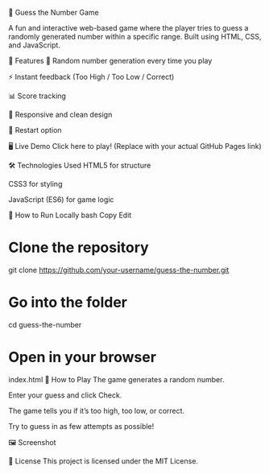 
🎯 Guess the Number Game




A fun and interactive web-based game where the player tries to guess a randomly generated number within a specific range. Built using HTML, CSS, and JavaScript.

🚀 Features
🎲 Random number generation every time you play

⚡ Instant feedback (Too High / Too Low / Correct)

📊 Score tracking

🎨 Responsive and clean design

🔄 Restart option

🖥 Live Demo
Click here to play!
(Replace with your actual GitHub Pages link)

🛠 Technologies Used
HTML5 for structure

CSS3 for styling

JavaScript (ES6) for game logic

📂 How to Run Locally
bash
Copy
Edit
# Clone the repository
git clone https://github.com/your-username/guess-the-number.git

# Go into the folder
cd guess-the-number

# Open in your browser
index.html
📌 How to Play
The game generates a random number.

Enter your guess and click Check.

The game tells you if it’s too high, too low, or correct.

Try to guess in as few attempts as possible!

🖼 Screenshot


📜 License
This project is licensed under the MIT License.

